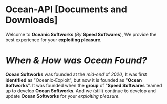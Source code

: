 # Ocean-API [Documents and Downloads]

Welcome to **Oceanic Softworks** (*By* **Speed Softwares**), We provide the best experience for your **exploiting pleasure**.

# *When & How was Ocean Found?*
**Ocean Softworks** was founded at the *mid-end* of *2020*, It was first **identified** as "Oceanic-Exploit", but now it is founded as "**Ocean Softworks**". It was founded when the **group** of "**Speed Softwares** teamed up to develop **Ocean Softworks**. And we (still) continue to develop and update **Ocean Softworks** for your *exploiting pleasure*.
